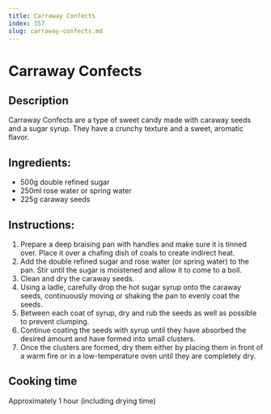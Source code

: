 ```yaml
---
title: Carraway Confects
index: 357
slug: carraway-confects.md
---
```


# Carraway Confects

## Description
Carraway Confects are a type of sweet candy made with caraway seeds and a sugar syrup. They have a crunchy texture and a sweet, aromatic flavor.

## Ingredients:
- 500g double refined sugar
- 250ml rose water or spring water
- 225g caraway seeds

## Instructions:
1. Prepare a deep braising pan with handles and make sure it is tinned over. Place it over a chafing dish of coals to create indirect heat.
2. Add the double refined sugar and rose water (or spring water) to the pan. Stir until the sugar is moistened and allow it to come to a boil.
3. Clean and dry the caraway seeds.
4. Using a ladle, carefully drop the hot sugar syrup onto the caraway seeds, continuously moving or shaking the pan to evenly coat the seeds.
5. Between each coat of syrup, dry and rub the seeds as well as possible to prevent clumping.
6. Continue coating the seeds with syrup until they have absorbed the desired amount and have formed into small clusters.
7. Once the clusters are formed, dry them either by placing them in front of a warm fire or in a low-temperature oven until they are completely dry.

## Cooking time
Approximately 1 hour (including drying time)